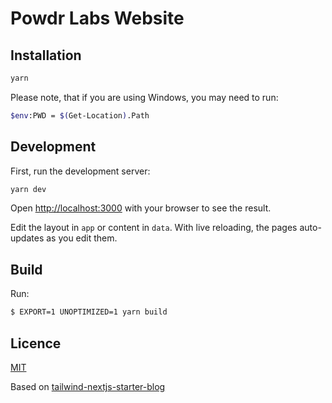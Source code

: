 # Powdr Labs Website

## Installation

```bash
yarn
```

Please note, that if you are using Windows, you may need to run:

```bash
$env:PWD = $(Get-Location).Path
```

## Development

First, run the development server:

```bash
yarn dev
```

Open [http://localhost:3000](http://localhost:3000) with your browser to see the result.

Edit the layout in `app` or content in `data`. With live reloading, the pages auto-updates as you edit them.

## Build

Run:

```sh
$ EXPORT=1 UNOPTIMIZED=1 yarn build
```

## Licence

[MIT](https://github.com/powdr-labs/website/LICENSE)

Based on [tailwind-nextjs-starter-blog](https://github.com/timlrx/tailwind-nextjs-starter-blog)
